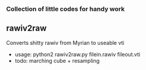 ### Collection of little codes for handy work

##  rawiv2raw

Converts shitty rawiv from Myrian to useable vti
  * usage: python2  rawiv2raw.py filein.rawiv fileout.vti
  * todo: marching cube + resampling
